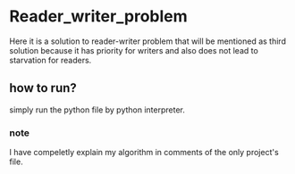 # Reader_writer_problem
Here it is a solution to reader-writer problem that will be mentioned as third solution because it has priority for writers and also does not lead to starvation for readers.
## how to run?
simply run the python file by python interpreter.
### note
I have compeletly explain my algorithm in comments of the only project's file.
